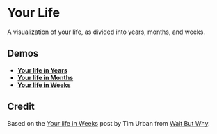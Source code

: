 # Your Life

A visualization of your life, as divided into years, months, and weeks.

## Demos
 - **[Your life in Years](bryanbraun.github.io/your-life/years.html)**
 - **[Your life in Months](bryanbraun.github.io/your-life/months.html)**
 - **[Your life in Weeks](bryanbraun.github.io/your-life/weeks.html)**

## Credit
Based on the [Your life in Weeks](http://waitbutwhy.com/2014/05/life-weeks.html) post by Tim Urban from [Wait But Why](http://waitbutwhy.com/).
